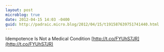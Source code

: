 ```yaml
---
layout: post
microblog: true
date: 2012-04-15 14:03 -0400
guid: http://padraic.micro.blog/2012/04/15/t191587639751741440.html
---
```

Idempotence Is Not a Medical Condition [http://t.co/FYUhS7JR](http://t.co/FYUhS7JR)
